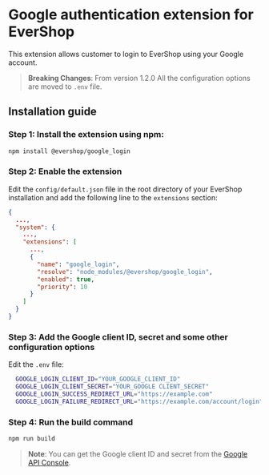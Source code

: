 # Google authentication extension for EverShop

This extension allows customer to login to EverShop using your Google account.

> **Breaking Changes**: From version 1.2.0 All the configuration options are moved to `.env` file.

## Installation guide

### Step 1: Install the extension using npm:

```bash
npm install @evershop/google_login
```

### Step 2: Enable the extension

Edit the `config/default.json` file in the root directory of your EverShop installation and add the following line to the `extensions` section:

```json
{
  ...,
  "system": {
    ...,
    "extensions": [
      ...,
      {
        "name": "google_login",
        "resolve": "node_modules/@evershop/google_login",
        "enabled": true,
        "priority": 10
      }
    ]
  }
}
```

### Step 3: Add the Google client ID, secret and some other configuration options

Edit the `.env` file:

```bash
  GOOGLE_LOGIN_CLIENT_ID="YOUR_GOOGLE_CLIENT_ID"
  GOOGLE_LOGIN_CLIENT_SECRET="YOUR_GOOGLE CLIENT_SECRET"
  GOOGLE_LOGIN_SUCCESS_REDIRECT_URL="https://example.com"
  GOOGLE_LOGIN_FAILURE_REDIRECT_URL="https://example.com/account/login"
```

### Step 4: Run the build command

```bash
npm run build
```

> **Note**: You can get the Google client ID and secret from the [Google API Console](https://console.developers.google.com/apis/credentials).

